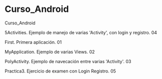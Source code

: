 # Curso_Android
Curso_Android

5Activities. Ejemplo de manejo de varias 'Activity', con login y registro. 04

First. Primera aplicación. 01

MyApplication. Ejemplo de varias Views. 02

PolyActivity. Ejemplo de navecación entre varias 'Activity'. 03

Practica3. Ejercicio de examen con Login Registro. 05
